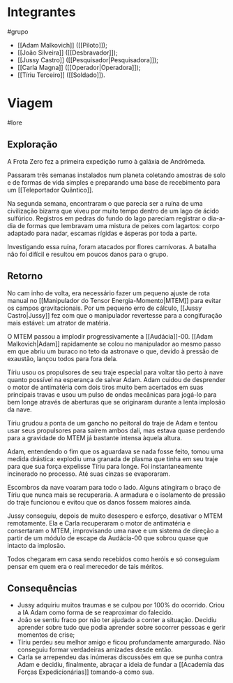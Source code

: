 # Integrantes
#grupo
* [[Adam Malkovich]] ([[Piloto]]);
* [[João Silveira]] ([[Desbravador]]);
* [[Jussy Castro]] ([[Pesquisador|Pesquisadora]]);
* [[Carla Magna]] ([[Operador|Operadora]]);
* [[Tíriu Terceiro]] ([[Soldado]]).
# Viagem
#lore
## Exploração
A Frota Zero fez a primeira expedição rumo à galáxia de Andrômeda. 

Passaram três semanas instalados num planeta coletando amostras de solo e de formas de vida simples e preparando uma base de recebimento para um [[Teleportador Quântico]].

Na segunda semana, encontraram o que parecia ser a ruína de uma civilização bizarra que viveu por muito tempo dentro de um lago de ácido sulfúrico. Registros em pedras do fundo do lago pareciam registrar o dia-a-dia de formas que lembravam uma mistura de peixes com lagartos: corpo adaptado para nadar, escamas rígidas e ásperas por toda a parte.

Investigando essa ruína, foram atacados por flores carnívoras. A batalha não foi difícil e resultou em poucos danos para o grupo.


## Retorno
No cam
inho de volta, era necessário fazer um pequeno ajuste de rota manual no [[Manipulador do Tensor Energia-Momento|MTEM]] para evitar os campos gravitacionais. Por um pequeno erro de cálculo, [[Jussy Castro|Jussy]] fez com que o manipulador revertesse para a congifuração mais estável: um atrator de matéria.

O MTEM passou a implodir progressivamente a [[Audácia]]-00. [[Adam Malkovich|Adam]] rapidamente se colou no manipulador ao mesmo passo em que abriu um buraco no teto da astronave o que, devido à pressão de exaustão, lançou todos para fora dela.

Tíriu usou os propulsores de seu traje especial para voltar tão perto à nave quanto possível na esperança de salvar Adam. Adam cuidou de desprender o motor de antimatéria com dois tiros muito bem acertados em suas principais travas e usou um pulso de ondas mecânicas para jogá-lo para bem longe através de aberturas que se originaram durante a lenta implosão da nave.

Tíriu grudou a ponta de um gancho no peitoral do traje de Adam e tentou usar seus propulsores para saírem ambos dali, mas estava quase perdendo para a gravidade do MTEM já bastante intensa àquela altura.

Adam, entendendo o fim que os aguardava se nada fosse feito, tomou uma medida drástica: explodiu uma granada de plasma que tinha em seu traje para que sua força expelisse Tíriu para longe. Foi instantaneamente incinerado no processo. Até suas cinzas se evaporaram.

Escombros da nave voaram para todo o lado. Alguns atingiram o braço de Tíriu que nunca mais se recuperaria. A armadura e o isolamento de pressão do traje funcionou e evitou que os danos fossem maiores ainda.

Jussy conseguiu, depois de muito desespero e esforço, desativar o MTEM remotamente. Ela e Carla recuperaram o motor de antimatéria e consertaram o MTEM, improvisando uma nave e um sistema de direção a partir de um módulo de escape da Audácia-00 que sobrou quase que intacto da implosão. 

Todos chegaram em casa sendo recebidos como heróis e só conseguiam pensar em quem era o real merecedor de tais méritos.
## Consequências
* Jussy adquiriu muitos traumas e se culpou por 100% do ocorrido. Criou a IA Adam como forma de se reaproximar do falecido.
* João se sentiu fraco por não ter ajudado a conter a situação. Decidiu aprender sobre tudo que podia aprender sobre socorrer pessoas e gerir momentos de crise;
* Tíriu perdeu seu melhor amigo e ficou profundamente amargurado. Não conseguiu formar verdadeiras amizades desde então.
* Carla se arrependeu das inúmeras discussões em que se punha contra Adam e decidiu, finalmente, abraçar a ideia de fundar a [[Academia das Forças Expedicionárias]] tomando-a como sua.
